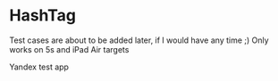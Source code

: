 HashTag
=======
Test cases are about to be added later, if I would have any time ;)
Only works on 5s and iPad Air targets

Yandex test app
